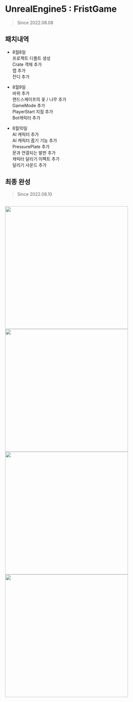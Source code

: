 # UnrealEngine5 : FristGame
> Since 2022.08.08

## 패치내역
- 8월8일  
프로젝트 디폴트 생성    
Crate 객체 추가   
맵 추가  
잔디 추가    

- 8월9일  
바위 추가   
랜드스케이프의 꽃 / 나무 추가  
GameMode 추가  
PlayerStart 지점 추가  
Bot캐릭터 추가 

- 8월10일  
AI 캐릭터 추가  
AI 캐릭터 줍기 기능 추가  
PressurePlate 추가  
문과 연결되는 발판 추가  
캐릭터 달리기 이펙트 추가  
달리기 사운드 추가  

## 최종 완성
>Since 2022.08.10

<br>
<img src='./Images/Bot.png' width=400/>
<img src='./Images/All.png' width=400/>
<img src='./Images/Open.png' width=400/>
<img src='./Images/CLose.png' width=400/>
<br>